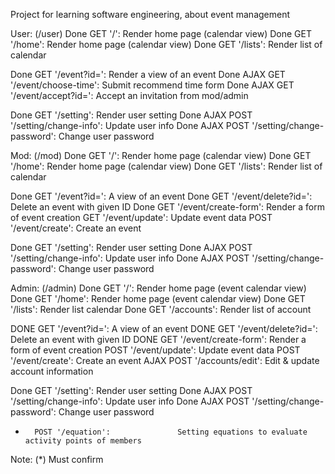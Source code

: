 
Project for learning software engineering, about event management

User:	(/user)
Done	GET '/': 					Render home page (calendar view)
Done	GET '/home': 					Render home page (calendar view)
Done	GET '/lists': 					Render list of calendar
	
Done	GET '/event?id=': 				Render a view of an event
Done	AJAX GET '/event/choose-time':			Submit recommend time form
Done	AJAX GET '/event/accept?id=':			Accept an invitation from mod/admin

Done	GET '/setting':					Render user setting
Done	AJAX POST '/setting/change-info':		Update user info
Done	AJAX POST '/setting/change-password':		Change user password

Mod:	(/mod)
Done	GET '/': 					Render home page (calendar view)
Done	GET '/home': 					Render home page (calendar view)
Done	GET '/lists': 					Render list of calendar
	
Done	GET '/event?id=': 				A view of an event
Done	GET '/event/delete?id=':			Delete an event with given ID
Done	GET '/event/create-form':			Render a form of event creation
	    GET '/event/update':				Update event data
	    POST '/event/create':				Create an event

Done	GET '/setting':					Render user setting
Done	AJAX POST '/setting/change-info':		Update user info
Done	AJAX POST '/setting/change-password':		Change user password

Admin: (/admin)
Done	GET '/': 					Render home page (event calendar view)
Done	GET '/home': 					Render home page (event calendar view)
Done	GET '/lists': 					Render list calendar
Done	GET '/accounts':				Render list of account
	
DONE	GET '/event?id=': 				A view of an event
DONE	GET '/event/delete?id=':			Delete an event with given ID
DONE	GET '/event/create-form':			Render a form of event creation
      POST '/event/update':				Update event data
      POST '/event/create':			Create an event
      AJAX POST '/accounts/edit':			Edit & update account information
	
Done	GET '/setting':					Render user setting
Done	AJAX POST '/setting/change-info':		Update user info
Done	AJAX POST '/setting/change-password':		Change user password
*	    POST '/equation':				Setting equations to evaluate activity points of members

Note: (*) Must confirm
